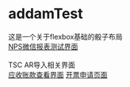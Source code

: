 # addamTest
这是一个关于flexbox基础的骰子布局
</br>
 [NPS微信报表测试界面](http://w100199308.github.io/addamTest/NPSResultPage.html)
 </br>
  </br>
 TSC AR导入相关界面
  </br>
 [应收账款查看界面](http://w100199308.github.io/addamTest/baxterPreSales/investorQuery.html)
 [开票申请页面](http://w100199308.github.io/addamTest/baxterPreSales/projectStandards.html)
